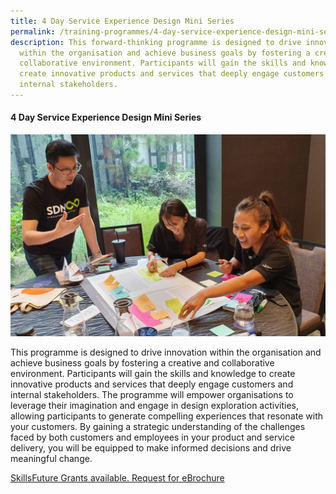 ```yaml
---
title: 4 Day Service Experience Design Mini Series
permalink: /training-programmes/4-day-service-experience-design-mini-series/
description: This forward-thinking programme is designed to drive innovation
  within the organisation and achieve business goals by fostering a creative and
  collaborative environment. Participants will gain the skills and knowledge to
  create innovative products and services that deeply engage customers and
  internal stakeholders.
---
```

#### **4 Day Service Experience Design Mini Series**

![](/images/Programmes/programmes_4%20day%20sxd%20mini%20series.jpg)

This programme is designed to drive innovation within the organisation and achieve business goals by fostering a creative and collaborative environment. Participants will gain the skills and knowledge to create innovative products and services that deeply engage customers and internal stakeholders. The programme will empower organisations to leverage their imagination and engage in design exploration activities, allowing participants to generate compelling experiences that resonate with your customers. By gaining a strategic understanding of the challenges faced by both customers and employees in your product and service delivery, you will be equipped to make informed decisions and drive meaningful change. 

<a target="_blank" href="/contact-us/">SkillsFuture Grants available. Request for eBrochure </a>